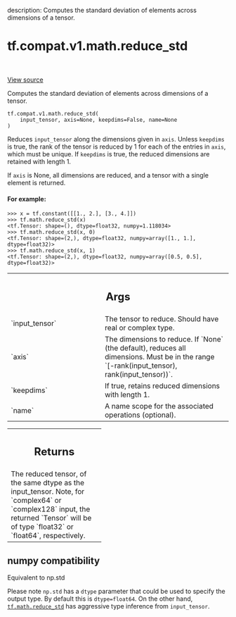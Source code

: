 description: Computes the standard deviation of elements across dimensions of a tensor.

<div itemscope itemtype="http://developers.google.com/ReferenceObject">
<meta itemprop="name" content="tf.compat.v1.math.reduce_std" />
<meta itemprop="path" content="Stable" />
</div>

# tf.compat.v1.math.reduce_std

<!-- Insert buttons and diff -->

<table class="tfo-notebook-buttons tfo-api nocontent" align="left">

</table>

<a target="_blank" class="external" href="/code/stable/tensorflow/python/ops/math_ops.py">View source</a>



Computes the standard deviation of elements across dimensions of a tensor.


<pre class="devsite-click-to-copy prettyprint lang-py tfo-signature-link">
<code>tf.compat.v1.math.reduce_std(
    input_tensor, axis=None, keepdims=False, name=None
)
</code></pre>



<!-- Placeholder for "Used in" -->

Reduces `input_tensor` along the dimensions given in `axis`.
Unless `keepdims` is true, the rank of the tensor is reduced by 1 for each
of the entries in `axis`, which must be unique. If `keepdims` is true, the
reduced dimensions are retained with length 1.

If `axis` is None, all dimensions are reduced, and a
tensor with a single element is returned.

#### For example:



```
>>> x = tf.constant([[1., 2.], [3., 4.]])
>>> tf.math.reduce_std(x)
<tf.Tensor: shape=(), dtype=float32, numpy=1.118034>
>>> tf.math.reduce_std(x, 0)
<tf.Tensor: shape=(2,), dtype=float32, numpy=array([1., 1.], dtype=float32)>
>>> tf.math.reduce_std(x, 1)
<tf.Tensor: shape=(2,), dtype=float32, numpy=array([0.5, 0.5], dtype=float32)>
```

<!-- Tabular view -->
 <table class="responsive fixed orange">
<colgroup><col width="214px"><col></colgroup>
<tr><th colspan="2"><h2 class="add-link">Args</h2></th></tr>

<tr>
<td>
`input_tensor`<a id="input_tensor"></a>
</td>
<td>
The tensor to reduce. Should have real or complex type.
</td>
</tr><tr>
<td>
`axis`<a id="axis"></a>
</td>
<td>
The dimensions to reduce. If `None` (the default), reduces all
dimensions. Must be in the range `[-rank(input_tensor),
rank(input_tensor))`.
</td>
</tr><tr>
<td>
`keepdims`<a id="keepdims"></a>
</td>
<td>
If true, retains reduced dimensions with length 1.
</td>
</tr><tr>
<td>
`name`<a id="name"></a>
</td>
<td>
A name scope for the associated operations (optional).
</td>
</tr>
</table>



<!-- Tabular view -->
 <table class="responsive fixed orange">
<colgroup><col width="214px"><col></colgroup>
<tr><th colspan="2"><h2 class="add-link">Returns</h2></th></tr>
<tr class="alt">
<td colspan="2">
The reduced tensor, of the same dtype as the input_tensor. Note,  for
`complex64` or `complex128` input, the returned `Tensor` will be of type
`float32` or `float64`, respectively.
</td>
</tr>

</table>




 <section><devsite-expandable expanded>
 <h2 class="showalways">numpy compatibility</h2>

Equivalent to np.std

Please note `np.std` has a `dtype` parameter that could be used to specify the
output type. By default this is `dtype=float64`. On the other hand,
<a href="../../../../tf/math/reduce_std.md"><code>tf.math.reduce_std</code></a> has aggressive type inference from `input_tensor`.

 </devsite-expandable></section>

